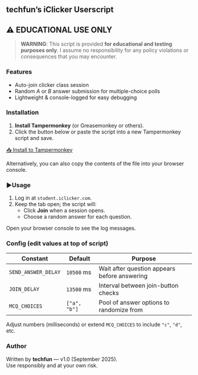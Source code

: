 ## techfun’s iClicker Userscript

## ⚠️ **EDUCATIONAL USE ONLY**

> **WARNING**: This script is provided **for educational and testing purposes only**. I assume no responsibility for any policy violations or consequences that you may encounter.

### Features
- Auto-join clicker class session 
- Random *A* or *B* answer submission for multiple-choice polls  
- Lightweight & console-logged for easy debugging

### Installation
1. **Install Tampermonkey** (or Greasemonkey or others).  
2. Click the button below or paste the script into a new Tampermonkey script and save.

<a href="https://raw.githubusercontent.com/techfun4/iclicker-userscript/main/iclicker.user.js">
📥 Install to Tampermonkey
</a>

Alternatively, you can also copy the contents of the file into your browser console.

### ▶Usage
1. Log in at `student.iclicker.com`.  
2. Keep the tab open; the script will:
   - Click **Join** when a session opens.
   - Choose a random answer for each question.

Open your browser console to see the log messages.

### Config (edit values at top of script)
| Constant | Default | Purpose |
|----------|---------|---------|
| `SEND_ANSWER_DELAY` | `10500` ms | Wait after question appears before answering |
| `JOIN_DELAY` | `13500` ms | Interval between join-button checks |
| `MCQ_CHOICES` | `["a", "b"]` | Pool of answer options to randomize from |

Adjust numbers (milliseconds) or extend `MCQ_CHOICES` to include `"c"`, `"d"`, etc.

### Author
Written by **techfun** — v1.0 (September 2025).  
Use responsibly and at your own risk.
